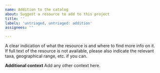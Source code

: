 ```yaml
---
name: Addition to the catalog
about: Suggest a resource to add to this project
title: ''
labels: 'untriaged, untriaged: addition'
assignees: ''

---
```


A clear indication of what the resource is and where to find more info on it. If full text of the resource is not available, please also indicate the relevant taxa, geographical range, etc. if you can.

**Additional context**
Add any other context here.
